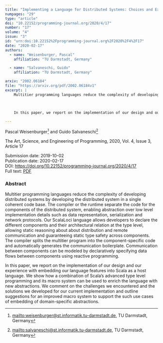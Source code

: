 ```yaml
---
title: "Implementing a Language for Distributed Systems: Choices and Experiences with Type Level and Macro Programming in Scala"
numpages: "29"
type: "article"
doi: "10.22152/programming-journal.org/2020/4/17"
number: "17"
volume: "4"
issue: "3"
id: "urn:doi:10.22152%2Fprogramming-journal.org%2F2020%2F4%2F17"
date: "2020-02-17"
authors: 
  - name: "Weisenburger, Pascal"
    affiliation: "TU Darmstadt, Germany"

  - name: "Salvaneschi, Guido"
    affiliation: "TU Darmstadt, Germany"

arxiv: "2002.06184"
file: "https://arxiv.org/pdf/2002.06184v1"
excerpt: |
    Multitier programming languages reduce the complexity of developing distributed systems by developing the distributed system in a single coherent code base. The compiler or the runtime separate the code for the components of the distributed system, enabling abstraction over low level implementation details such as data representation, serialization and network protocols. Our ScalaLoci language allows developers to declare the different components and their architectural relation at the type level, allowing static reasoning about about distribution and remote communication and guaranteeing static type safety across components. The compiler splits the multitier program into the component-specific code and automatically generates the communication boilerplate. Communication between components can be modeled by declaratively specifying data flows between components using reactive programming.
    
    
    
    In this paper, we report on the implementation of our design and our experience with embedding our language features into Scala as a host language. We show how a combination of Scala’s advanced type level programming and its macro system can be used to enrich the language with new abstractions. We comment on the challenges we encountered and the solutions we developed for our current implementation and outline suggestions for an improved macro system to support the such use cases of embedding of domain-specific abstractions.

---
```

Pascal Weisenburger[^1] and Guido Salvaneschi[^2]

The Art, Science, and Engineering of Programming, 2020, Vol. 4, Issue 3, Article 17

Submission date: 2019-10-02  
Publication date: 2020-02-17  
DOI: <https://doi.org/10.22152/programming-journal.org/2020/4/17>  
Full text: [PDF](https://arxiv.org/pdf/2002.06184v1)  


### Abstract
Multitier programming languages reduce the complexity of developing distributed systems by developing the distributed system in a single coherent code base. The compiler or the runtime separate the code for the components of the distributed system, enabling abstraction over low level implementation details such as data representation, serialization and network protocols. Our ScalaLoci language allows developers to declare the different components and their architectural relation at the type level, allowing static reasoning about about distribution and remote communication and guaranteeing static type safety across components. The compiler splits the multitier program into the component-specific code and automatically generates the communication boilerplate. Communication between components can be modeled by declaratively specifying data flows between components using reactive programming.



In this paper, we report on the implementation of our design and our experience with embedding our language features into Scala as a host language. We show how a combination of Scala’s advanced type level programming and its macro system can be used to enrich the language with new abstractions. We comment on the challenges we encountered and the solutions we developed for our current implementation and outline suggestions for an improved macro system to support the such use cases of embedding of domain-specific abstractions.


[^1]: <mailto:weisenburger@st.informatik.tu-darmstadt.de>, TU Darmstadt, Germany
[^2]: <mailto:salvaneschi@st.informatik.tu-darmstadt.de>, TU Darmstadt, Germany
